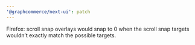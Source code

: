 ```yaml
---
'@graphcommerce/next-ui': patch
---
```


Firefox: scroll snap overlays would snap to 0 when the scroll snap targets wouldn’t exactly match the possible targets.
